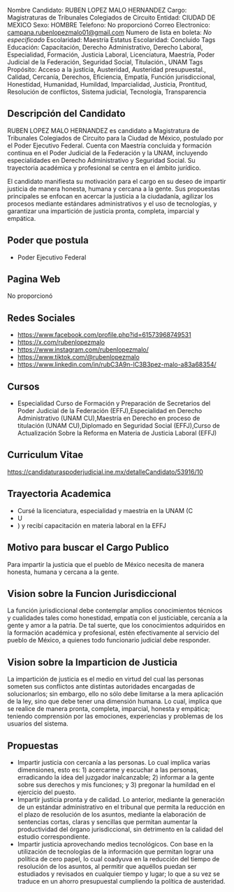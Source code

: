 Nombre Candidato: RUBEN LOPEZ MALO HERNANDEZ
Cargo: Magistraturas de Tribunales Colegiados de Circuito
Entidad: CIUDAD DE MEXICO
Sexo: HOMBRE
Telefono: No proporcionó
Correo Electronico: campana.rubenlopezmalo01@gmail.com
Numero de lista en boleta: *No especificado*
Escolaridad: Maestría
Estatus Escolaridad: Concluido
Tags Educación: Capacitación, Derecho Administrativo, Derecho Laboral, Especialidad, Formación, Justicia Laboral, Licenciatura, Maestría, Poder Judicial de la Federación, Seguridad Social, Titulación., UNAM
Tags Propósito: Acceso a la justicia, Austeridad, Austeridad presupuestal., Calidad, Cercanía, Derechos, Eficiencia, Empatía, Función jurisdiccional, Honestidad, Humanidad, Humildad, Imparcialidad, Justicia, Prontitud, Resolución de conflictos, Sistema judicial, Tecnología, Transparencia


## Descripción del Candidato 

RUBEN LOPEZ MALO HERNANDEZ es candidato a Magistratura de Tribunales Colegiados de Circuito para la Ciudad de México, postulado por el Poder Ejecutivo Federal. Cuenta con Maestría concluida y formación continua en el Poder Judicial de la Federación y la UNAM, incluyendo especialidades en Derecho Administrativo y Seguridad Social. Su trayectoria académica y profesional se centra en el ámbito jurídico.

El candidato manifiesta su motivación para el cargo en su deseo de impartir justicia de manera honesta, humana y cercana a la gente. Sus propuestas principales se enfocan en acercar la justicia a la ciudadanía, agilizar los procesos mediante estándares administrativos y el uso de tecnologías, y garantizar una impartición de justicia pronta, completa, imparcial y empática.


## Poder que postula

- Poder Ejecutivo Federal


## Pagina Web

No proporcionó


## Redes Sociales

- https://www.facebook.com/profile.php?id=61573968749531
- https://x.com/rubenlopezmalo
- https://www.instagram.com/rubenlopezmalo/
- https://www.tiktok.com/@rubenlopezmalo
- https://www.linkedin.com/in/rubC3A9n-lC3B3pez-malo-a83a68354/


## Cursos

- Especialidad Curso de Formación y Preparación de Secretarios del Poder Judicial de la Federación (EFFJ),Especialidad en Derecho Administrativo (UNAM CU),Maestría en Derecho en proceso de titulación (UNAM CU),Diplomado en Seguridad Social (EFFJ),Curso de Actualización Sobre la Reforma en Materia de Justicia Laboral (EFFJ)


## Curriculum Vitae

https://candidaturaspoderjudicial.ine.mx/detalleCandidato/53916/10


## Trayectoria Academica

- Cursé la licenciatura, especialidad y maestría en la UNAM (C
- U
- ) y recibí capacitación en materia laboral en la EFFJ


## Motivo para buscar el Cargo Publico

Para impartir la justicia que el pueblo de México necesita de manera honesta, humana y cercana a la gente.


## Vision sobre la Funcion Jurisdiccional

La función jurisdiccional debe contemplar amplios conocimientos técnicos y cualidades tales como honestidad, empatía con el justiciable, cercanía a la gente y amor a la patria. De tal suerte, que los conocimientos adquiridos en la formación académica y profesional, estén efectivamente al servicio del pueblo de México, a quienes todo funcionario judicial debe responder.


## Vision sobre la Imparticion de Justicia

La impartición de justicia es el medio en virtud del cual las personas someten sus conflictos ante distintas autoridades encargadas de solucionarlos; sin embargo, ello no sólo debe limitarse a la mera aplicación de la ley, sino que debe tener una dimensión humana. Lo cual, implica que se realice de manera pronta, completa, imparcial, honesta y empática; teniendo comprensión por las emociones, experiencias y problemas de los usuarios del sistema.


## Propuestas

- Impartir justicia con cercanía a las personas. Lo cual implica varias dimensiones, esto es: 1) acercarme y escuchar a las personas, erradicando la idea del juzgador inalcanzable; 2) informar a la gente sobre sus derechos y mis funciones; y 3) pregonar la humildad en el ejercicio del puesto.
- Impartir justicia pronta y de calidad. Lo anterior, mediante la generación de un estándar administrativo en el tribunal que permita la reducción en el plazo de resolución de los asuntos, mediante la elaboración de sentencias cortas, claras y sencillas que permitan aumentar la productividad del órgano jurisdiccional, sin detrimento en la calidad del estudio correspondiente.
- Impartir justicia aprovechando medios tecnológicos. Con base en la utilización de tecnologías de la información que permitan lograr una política de cero papel, lo cual coadyuva en la reducción del tiempo de resolución de los asuntos, al permitir que aquéllos puedan ser estudiados y revisados en cualquier tiempo y lugar; lo que a su vez se traduce en un ahorro presupuestal cumpliendo la política de austeridad.

